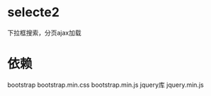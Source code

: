 # selecte2
下拉框搜索，分页ajax加载

# 依赖
bootstrap
	bootstrap.min.css
	bootstrap.min.js
jquery库
jquery.min.js